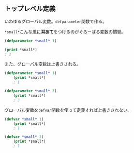 ## トップレベル定義

いわゆるグローバル変数。`defparameter`関数で作る。

`*small*`こんな風に**耳あて**をつけるのがぐろーばる変数の慣習。

```lisp
(defparameter *small* 1)

(print *small*)
; 1
```

また、グローバル変数は上書きされる。

```lisp
(defparameter *small* 1)
	(print *small*)
	; 1

(defparameter *small* 3)
	(print *small*)
	; 3
```

グローバル変数を`defvar`関数を使って定義すれば上書きされない。

```lisp
(defvar *small* 1)
	(print *small*)
	; 1

(defvar *small* 3)
	(print *small*)
	; 1
```







